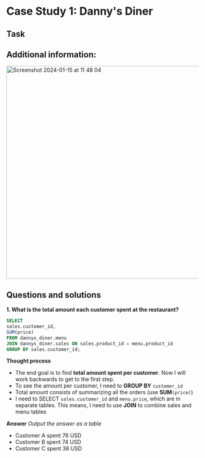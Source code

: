 # Case Study 1: Danny's Diner

## Task

## Additional information: 
<img width="556" alt="Screenshot 2024-01-15 at 11 48 04" src="https://github.com/mbergg/Portfolio/assets/102917473/506ab7a9-7b33-43b6-8969-de12092c3c83">

## Questions and solutions

**1. What is the total amount each customer spent at the restaurant?**

```sql 
SELECT
sales.customer_id,
SUM(price)
FROM dannys_diner.menu
JOIN dannys_diner.sales ON sales.product_id = menu.product_id
GROUP BY sales.customer_id;
``` 

**Thought process**
* The end goal is to find **total amount spent per customer**. Now I will work backwards to get to the first step.
* To see the amount per customer, I need to **GROUP BY** `customer_id`
* Total amount consists of summarizing all the orders (use **SUM**`(price)`)
* I need to SELECT `sales.customer_id` and `menu.price`, which are in separate tables. This means, I need to use **JOIN** to combine sales and menu tables

**Answer**
_Output the answer as a table_

- Customer A spent 76 USD
- Customer B spent 74 USD
- Customer C spent 36 USD

